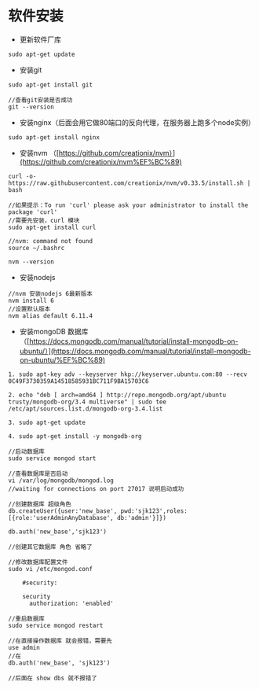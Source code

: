 # 软件安装

* 更新软件厂库

```
sudo apt-get update
```

* 安装git&#x20;

```
sudo apt-get install git

//查看git安装是否成功
git --version
```

* 安装nginx（后面会用它做80端口的反向代理，在服务器上跑多个node实例）

```
sudo apt-get install nginx
```

* 安装nvm （[https://github.com/creationix/nvm）](https://github.com/creationix/nvm%EF%BC%89)

```
curl -o- https://raw.githubusercontent.com/creationix/nvm/v0.33.5/install.sh | bash

//如果提示：To run 'curl' please ask your administrator to install the package 'curl'
//需要先安装，curl 模块
sudo apt-get install curl

//nvm: command not found
source ~/.bashrc

nvm --version
```

* 安装nodejs

```
//nvm 安装nodejs 6最新版本
nvm install 6
//设置默认版本
nvm alias default 6.11.4
```

* 安装mongoDB 数据库 （[https://docs.mongodb.com/manual/tutorial/install-mongodb-on-ubuntu/）](https://docs.mongodb.com/manual/tutorial/install-mongodb-on-ubuntu/%EF%BC%89)

```
1. sudo apt-key adv --keyserver hkp://keyserver.ubuntu.com:80 --recv 0C49F3730359A14518585931BC711F9BA15703C6
```

```
2. echo "deb [ arch=amd64 ] http://repo.mongodb.org/apt/ubuntu trusty/mongodb-org/3.4 multiverse" | sudo tee /etc/apt/sources.list.d/mongodb-org-3.4.list
```

```
3. sudo apt-get update
```

```
4. sudo apt-get install -y mongodb-org
```

```
//启动数据库
sudo service mongod start

//查看数据库是否启动
vi /var/log/mongodb/mongod.log
//waiting for connections on port 27017 说明启动成功
```

```
//创建数据库 超级角色
db.createUser({user:'new_base', pwd:'sjk123',roles:[{role:'userAdminAnyDatabase', db:'admin'}]})

db.auth('new_base','sjk123')

//创建其它数据库 角色 省略了

//修改数据库配置文件
sudo vi /etc/mongod.conf

    #security:

    security
      authorization: 'enabled'

//重启数据库
sudo service mongod restart

//在直接操作数据库 就会报错，需要先
use admin
//在
db.auth('new_base', 'sjk123')

//后面在 show dbs 就不报错了
```
